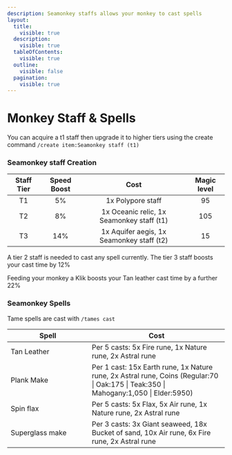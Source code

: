 ```yaml
---
description: Seamonkey staffs allows your monkey to cast spells
layout:
  title:
    visible: true
  description:
    visible: true
  tableOfContents:
    visible: true
  outline:
    visible: false
  pagination:
    visible: true
---
```


# Monkey Staff & Spells

You can acquire a t1 staff then upgrade it to higher tiers using the create command `/create item:Seamonkey staff (t1)`

### Seamonkey staff Creation

<table data-full-width="false"><thead><tr><th align="center">Staff Tier</th><th align="center">Speed Boost</th><th align="center">Cost</th><th align="center">Magic level</th></tr></thead><tbody><tr><td align="center">T1</td><td align="center">5%</td><td align="center">1x Polypore staff</td><td align="center">95</td></tr><tr><td align="center">T2</td><td align="center">8%</td><td align="center">1x Oceanic relic, 1x Seamonkey staff (t1)</td><td align="center">105</td></tr><tr><td align="center">T3</td><td align="center">14%</td><td align="center">1x Aquifer aegis, 1x Seamonkey staff (t2)</td><td align="center">15</td></tr></tbody></table>

A tier 2 staff is needed to cast any spell currently. The tier 3 staff boosts your cast time by 12%

Feeding your monkey a Klik boosts your Tan leather cast time by a further 22%&#x20;

### Seamonkey Spells

Tame spells are cast with `/tames cast`

<table><thead><tr><th width="172">Spell</th><th>Cost</th></tr></thead><tbody><tr><td>Tan Leather</td><td>Per 5 casts: 5x Fire rune, 1x Nature rune, 2x Astral rune</td></tr><tr><td>Plank Make</td><td>Per 1 cast: 15x Earth rune, 1x Nature rune, 2x Astral rune, Coins (Regular:70 | Oak:175 | Teak:350 | Mahogany:1,050 | Elder:5950)</td></tr><tr><td>Spin flax</td><td>Per 5 casts: 5x Flax, 5x Air rune, 1x Nature rune, 2x Astral rune</td></tr><tr><td>Superglass make</td><td>Per 3 casts: 3x Giant seaweed, 18x Bucket of sand, 10x Air rune, 6x Fire rune, 2x Astral rune</td></tr></tbody></table>
